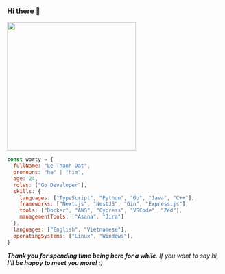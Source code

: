### Hi there 👋

<img style="height: 300px;" src="https://pm1.aminoapps.com/7659/11ffef8ba6b3ff58393e3ebdfc597eb96f5478d0r1-1280-720v2_uhq.jpg"/>

```javascript
const worty = {
  fullName: "Le Thanh Dat",
  pronouns: "he" | "him",
  age: 24,
  roles: ["Go Developer"],
  skills: {
    languages: ["TypeScript", "Python", "Go", "Java", "C++"],
    frameworks: ["Next.js", "NestJS", "Gin", "Express.js"],
    tools: ["Docker", "AWS", "Cypress", "VSCode", "Zed"],
    managementTools: ["Asana", "Jira"]
  },
  languages: ["English", "Vietnamese"],
  operatingSystems: ["Linux", "Windows"],
}
```

<em><b>Thank you for spending time being here for a while</b>. If you want to say hi, <b>I'll be happy to meet you more!</b> :)</em>


